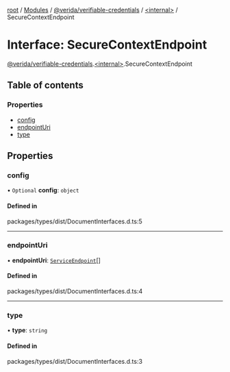 [root](../README.md) / [Modules](../modules.md) / [@verida/verifiable-credentials](../modules/verida_verifiable_credentials.md) / [<internal\>](../modules/verida_verifiable_credentials._internal_.md) / SecureContextEndpoint

# Interface: SecureContextEndpoint

[@verida/verifiable-credentials](../modules/verida_verifiable_credentials.md).[<internal\>](../modules/verida_verifiable_credentials._internal_.md).SecureContextEndpoint

## Table of contents

### Properties

- [config](verida_verifiable_credentials._internal_.SecureContextEndpoint.md#config)
- [endpointUri](verida_verifiable_credentials._internal_.SecureContextEndpoint.md#endpointuri)
- [type](verida_verifiable_credentials._internal_.SecureContextEndpoint.md#type)

## Properties

### config

• `Optional` **config**: `object`

#### Defined in

packages/types/dist/DocumentInterfaces.d.ts:5

___

### endpointUri

• **endpointUri**: [`ServiceEndpoint`](../modules/verida_verifiable_credentials._internal_.md#serviceendpoint)[]

#### Defined in

packages/types/dist/DocumentInterfaces.d.ts:4

___

### type

• **type**: `string`

#### Defined in

packages/types/dist/DocumentInterfaces.d.ts:3
